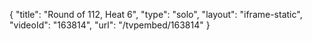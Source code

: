 {
    "title": "Round of 112, Heat 6",
    "type": "solo",
    "layout": "iframe-static",
    "videoId": "163814",
    "url": "\/tvpembed\/163814"
}